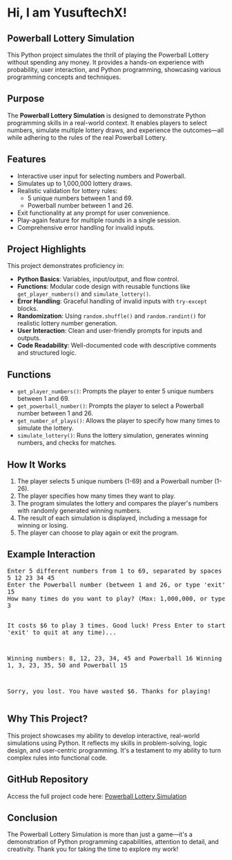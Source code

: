 <h1>Hi, I am YusuftechX!</h1>

<h2>Powerball Lottery Simulation</h2>

<p>This Python project simulates the thrill of playing the Powerball Lottery without spending any money. It provides a hands-on experience with probability, user interaction, and Python programming, showcasing various programming concepts and techniques.</p>

<h2>Purpose</h2>
<p>The <strong>Powerball Lottery Simulation</strong> is designed to demonstrate Python programming skills in a real-world context. It enables players to select numbers, simulate multiple lottery draws, and experience the outcomes—all while adhering to the rules of the real Powerball Lottery.</p>

<h2>Features</h2>
    <ul>
        <li>Interactive user input for selecting numbers and Powerball.</li>
        <li>Simulates up to 1,000,000 lottery draws.</li>
        <li>Realistic validation for lottery rules:
            <ul>
                <li>5 unique numbers between 1 and 69.</li>
                <li>Powerball number between 1 and 26.</li>
            </ul>
        </li>
        <li>Exit functionality at any prompt for user convenience.</li>
        <li>Play-again feature for multiple rounds in a single session.</li>
        <li>Comprehensive error handling for invalid inputs.</li>
    </ul>

<h2>Project Highlights</h2>
<p>This project demonstrates proficiency in:</p>
    <ul>
        <li><strong>Python Basics</strong>: Variables, input/output, and flow control.</li>
        <li><strong>Functions</strong>: Modular code design with reusable functions like <code>get_player_numbers()</code> and <code>simulate_lottery()</code>.</li>
        <li><strong>Error Handling</strong>: Graceful handling of invalid inputs with <code>try-except</code> blocks.</li>
        <li><strong>Randomization</strong>: Using <code>random.shuffle()</code> and <code>random.randint()</code> for realistic lottery number generation.</li>
        <li><strong>User Interaction</strong>: Clean and user-friendly prompts for inputs and outputs.</li>
        <li><strong>Code Readability</strong>: Well-documented code with descriptive comments and structured logic.</li>
    </ul>

 <h2>Functions</h2>
    <ul>
        <li><code>get_player_numbers()</code>: Prompts the player to enter 5 unique numbers between 1 and 69.</li>
        <li><code>get_powerball_number()</code>: Prompts the player to select a Powerball number between 1 and 26.</li>
        <li><code>get_number_of_plays()</code>: Allows the player to specify how many times to simulate the lottery.</li>
        <li><code>simulate_lottery()</code>: Runs the lottery simulation, generates winning numbers, and checks for matches.</li>
    </ul>

<h2>How It Works</h2>
    <ol>
        <li>The player selects 5 unique numbers (1-69) and a Powerball number (1-26).</li>
        <li>The player specifies how many times they want to play.</li>
        <li>The program simulates the lottery and compares the player's numbers with randomly generated winning numbers.</li>
        <li>The result of each simulation is displayed, including a message for winning or losing.</li>
        <li>The player can choose to play again or exit the program.</li>
    </ol>

<h2>Example Interaction</h2>
<pre>
Enter 5 different numbers from 1 to 69, separated by spaces (or type 'exit' to quit):
5 12 23 34 45
Enter the Powerball number (between 1 and 26, or type 'exit' to quit):
15
How many times do you want to play? (Max: 1,000,000, or type 'exit' to quit):
3

It costs $6 to play 3 times. Good luck!
Press Enter to start (or type 'exit' to quit at any time)...

Winning numbers: 8, 12, 23, 34, 45 and Powerball 16
Winning numbers: 1, 3, 23, 35, 50 and Powerball 15

Sorry, you lost.
You have wasted $6. Thanks for playing!
</pre>

<h2>Why This Project?</h2>
<p>This project showcases my ability to develop interactive, real-world simulations using Python. It reflects my skills in problem-solving, logic design, and user-centric programming. It's a testament to my ability to turn complex rules into functional code.</p>

<h2>GitHub Repository</h2>
<p>Access the full project code here: <a href="https://github.com/yusuftechx/powerball-game" target="_blank">Powerball Lottery Simulation</a></p>

<h2>Conclusion</h2>
<p>The Powerball Lottery Simulation is more than just a game—it's a demonstration of Python programming capabilities, attention to detail, and creativity. Thank you for taking the time to explore my work!</p>


